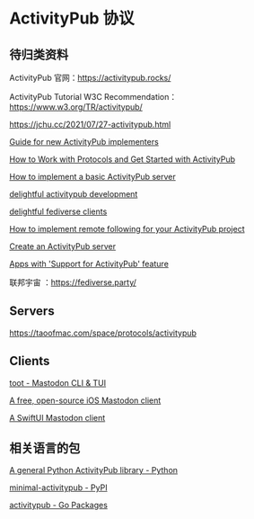# ActivityPub 协议

## 待归类资料

ActivityPub 官网：https://activitypub.rocks/

ActivityPub Tutorial W3C Recommendation：https://www.w3.org/TR/activitypub/

https://jchu.cc/2021/07/27-activitypub.html

[Guide for new ActivityPub implementers](https://socialhub.activitypub.rocks/t/guide-for-new-activitypub-implementers/479)

[How to Work with Protocols and Get Started with ActivityPub](https://thenewstack.io/how-to-work-with-protocols-and-get-started-with-activitypub/)



[How to implement a basic ActivityPub server](https://blog.joinmastodon.org/2018/06/how-to-implement-a-basic-activitypub-server/)



[delightful activitypub development](https://codeberg.org/yarmo/delightful-activitypub-development)

[delightful fediverse clients](https://codeberg.org/fediverse/delightful-fediverse-clients)



[How to implement remote following for your ActivityPub project](https://www.hughrundle.net/how-to-implement-remote-following-for-your-activitypub-project/)



[Create an ActivityPub server](https://semapps.org/docs/guides/activitypub)



[Apps with 'Support for ActivityPub' feature](https://alternativeto.net/feature/activitypub-support/)

联邦宇宙 ：https://fediverse.party/

  

## Servers

https://taoofmac.com/space/protocols/activitypub

## Clients

[toot - Mastodon CLI & TUI](https://github.com/ihabunek/toot) 

[A free, open-source iOS Mastodon client](https://github.com/metabolist/metatext)   

 [A SwiftUI Mastodon client](https://github.com/Dimillian/IceCubesApp) 

## 相关语言的包

 [A general Python ActivityPub library - Python](https://github.com/dsblank/activitypub)    

[minimal-activitypub - PyPI](https://pypi.org/project/minimal-activitypub/)

[activitypub - Go Packages](https://pkg.go.dev/github.com/peopledata/oak/pkg/activitypub)

